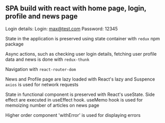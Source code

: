 ## SPA build with react with home page, login, profile and news page

Login details:
Login: max@test.com
Password: 12345

State in the application is preserved using state container with `redux` npm package

Async actions, such as checking user login details, fetching user profile data and news is done with `redux-thunk`

Navigation with `react-router-dom`

News and Profile page are lazy loaded with React's lazy and Suspence
`axios` is used for network requests

State in functional component is preserved with React's useState. Side effect are executed in useEffect hook. useMemo hook is used for memoizing number of articles on news page

Higher order component 'withError' is used for displaying errors
